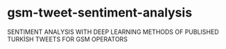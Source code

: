 # gsm-tweet-sentiment-analysis
SENTIMENT ANALYSIS WITH DEEP LEARNING METHODS OF PUBLISHED TURKİSH TWEETS FOR GSM OPERATORS

